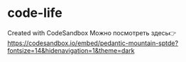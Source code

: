 # code-life
Created with CodeSandbox
Можно посмотреть здесь👉
https://codesandbox.io/embed/pedantic-mountain-sptde?fontsize=14&hidenavigation=1&theme=dark
